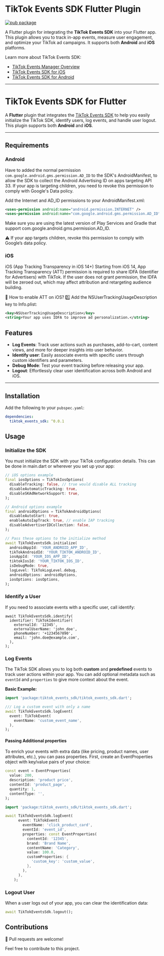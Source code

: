 # TikTok Events SDK Flutter Plugin

[![pub package](https://img.shields.io/pub/v/tiktok_events_sdk.svg)](https://pub.dev/packages/tiktok_events_sdk)

A Flutter plugin for integrating the **TikTok Events SDK** into your Flutter app. This plugin allows you to track in-app events, measure user engagement, and optimize your TikTok ad campaigns. It supports both **Android** and **iOS** platforms.

Learn more about TikTok Events SDK:

- [TikTok Events Manager Overview](https://business-api.tiktok.com/portal/docs?id=1739585434183746)
- [TikTok Events SDK for iOS](https://business-api.tiktok.com/portal/docs?id=1739585432134657)
- [TikTok Events SDK for Android](https://business-api.tiktok.com/portal/docs?id=1739585432134658)

---

# TikTok Events SDK for Flutter

A **Flutter** plugin that integrates the [TikTok Events SDK](https://ads.tiktok.com/marketing_api/docs?rid=a0ovbtrvukp&id=1737172325924866) to help you easily initialize the TikTok SDK, identify users, log events, and handle user logout. This plugin supports both **Android** and **iOS**.

---

## Requirements

### Android

Have to added the normal permission `com.google.android.gms.permission.AD_ID` to the SDK's AndroidManifest, to allow the SDK to collect the Android Advertising ID on apps targeting API 33.
If your app is targeting children, you need to revoke this permission to comply with Google's Data policy.

Add the Internet and AD_ID permissions to your AndroidManifest.xml:

```xml
<uses-permission android:name="android.permission.INTERNET" />
<uses-permission android:name="com.google.android.gms.permission.AD_ID" />
```

Make sure you are using the latest version of Play Services and Gradle that support com.google.android.gms.permission.AD_ID.

⚠️ If your app targets children, revoke this permission to comply with Google’s data policy.

### iOS

iOS (App Tracking Transparency in iOS 14+)
Starting from iOS 14, App Tracking Transparency (ATT) permission is required to share IDFA (Identifier for Advertisers) with TikTok. If the user does not grant permission, the IDFA will be zeroed out, which may affect attribution and retargeting audience building.

📌 How to enable ATT on iOS?
1️⃣ Add the NSUserTrackingUsageDescription key to Info.plist:

```xml
<key>NSUserTrackingUsageDescription</key>
<string>Your app uses IDFA to improve ad personalization.</string>
```

## Features

- **Log Events**: Track user actions such as purchases, add-to-cart, content views, and more for deeper insights into user behavior.
- **Identify user**: Easily associate events with specific users through custom identifiers and parameters.
- **Debug Mode**: Test your event tracking before releasing your app.
- **Logout**: Effortlessly clear user identification across both Android and iOS.

---

## Installation

Add the following to your `pubspec.yaml`:

```yaml
dependencies:
  tiktok_events_sdk: ^0.0.1
```

## Usage

### Initialize the SDK

You must initialize the SDK with your TikTok configuration details. This can be done in main.dart or wherever you set up your app:

```dart
// iOS options example
final iosOptions = TikTokIosOptions(
  disableTracking: false, // true would disable ALL tracking
  disableAutomaticTracking: true,
  disableSKAdNetworkSupport: true,
);

// Android options example
final androidOptions = TikTokAndroidOptions(
  disableAutoStart: true,
  enableAutoIapTrack: true, // enable IAP tracking
  disableAdvertiserIDCollection: false,
);

// Pass these options to the initialize method
await TikTokEventsSdk.initialize(
  androidAppId: 'YOUR_ANDROID_APP_ID',
  tikTokAndroidId: 'YOUR_TIKTOK_ANDROID_ID',
  iosAppId: 'YOUR_IOS_APP_ID',
  tiktokIosId: 'YOUR_TIKTOK_IOS_ID',
  isDebugMode: true,
  logLevel: TikTokLogLevel.debug,
  androidOptions: androidOptions,
  iosOptions: iosOptions,
);
```

### Identify a User

If you need to associate events with a specific user, call identify:

```
await TikTokEventsSdk.identify(
  identifier: TikTokIdentifier(
    externalId: '12345',
    externalUserName: 'john_doe',
    phoneNumber: '+1234567890',
    email: 'john.doe@example.com',
  ),
);
```

### Log Events

The TikTok SDK allows you to log both **custom** and **predefined** events to track user actions within your app. You can add optional metadata such as `eventId` and `properties` to give more context about the event.

**Basic Example:**

```dart
import 'package:tiktok_events_sdk/tiktok_events_sdk.dart';

/// Log a custom event with only a name
await TikTokEventsSdk.logEvent(
  event: TikTokEvent(
    eventName: 'custom_event_name',
  ),
);
```

#### Passing Additional properties

To enrich your events with extra data (like pricing, product names, user attributes, etc.), you can pass properties. First, create an EventProperties object with key/value pairs of your choice:

```dart
const event = EventProperties(
  value: 200,
  description: 'product price',
  contentId: 'product_page',
  quantity: 1,
  contentType: '',
);
```

```dart
import 'package:tiktok_events_sdk/tiktok_events_sdk.dart';

await TikTokEventsSdk.logEvent(
      event: TikTokEvent(
        eventName: 'click_product_card',
        eventId: 'event_id',
        properties: const EventProperties(
          contentId: '12345',
          brand: 'Brand Name',
          contentName: 'Category',
          value: 100.0,
          customProperties: {
            'custom_key': 'custom_value',
          },
        ),
      ),
    );
```

### Logout User

When a user logs out of your app, you can clear the identification data:

```dart
await TikTokEventsSdk.logout();
```

## Contributions

🍺 Pull requests are welcome!

Feel free to contribute to this project.
